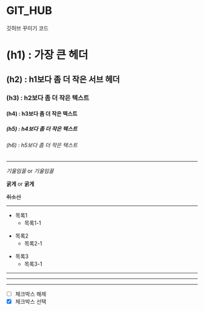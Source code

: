 # GIT_HUB
깃허브 꾸미기 코드 

# (h1) : 가장 큰 헤더
## (h2) : h1보다 좀 더 작은 서브 헤더
### (h3) : h2보다 좀 더 작은 텍스트
#### (h4) : h3보다 좀 더 작은 텍스트
##### (h5) : h4보다 좀 더 작은 텍스트
###### (h6) : h5보다 좀 더 작은 텍스트

-----------------------------------------------------------

*기울임꼴* or _기울임꼴_

**굵게** or __굵게__

~~취소선~~

-----------------------------------------------------------

- 목록1
   - 목록1-1

* 목록2
  * 목록2-1

+ 목록3
  + 목록3-1 

---
___

***

- [ ] 체크박스 해제
- [x] 체크박스 선택
